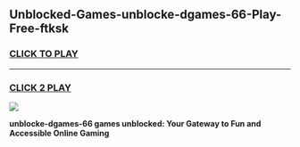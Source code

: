 
## Unblocked-Games-unblocke-dgames-66-Play-Free-ftksk
<h3>
<a href="https://premium76.site?title=unblocke-dgames-66&ref=18A1">CLICK TO PLAY</a></h3>
<hr>

<h3>
<a href="https://premium76.site?title=unblocke-dgames-66&ref=18A1">CLICK 2 PLAY</a>
  
</h3>

<a href="https://premium76.site?title=unblocke-dgames-66&ref=18A1"><img src="https://clearcache.store/games.png"></a>


**unblocke-dgames-66 games unblocked: Your Gateway to Fun and Accessible Online Gaming**
